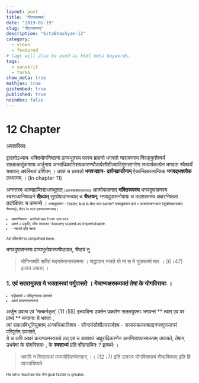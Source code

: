 ```yaml
---
layout: post
title: 'गीताभाष्यम्'
date: "2019-01-19"
slug: "गीताभाष्यम्"
description: "GitaBhashyam-12"
category: 
  - views
  - featured
# tags will also be used as html meta keywords.
tags:
  - sanskrit
  - tarka
show_meta: true
mathjax: true
gistembed: true
published: true
noindex: false
---
```


# 12 Chapter


	
अवतारिका:
	
द्वादशोऽध्यायः भक्तियोगनिष्ठानां प्राप्यभूतस्य परस्य ब्रह्मणो भगवतो नारायणस्य निरङ्कुशैश्वर्यं साक्षात्कर्तुकामाय अर्जुनाय अनवधिकातिशयकारुण्यौदार्यसौशील्यादिगुणसागरेण सत्यसंकल्पेन भगवता स्वैश्वर्यं यथावत् अवस्थितं दर्शितम् । 
उक्तं च तत्त्वतो **भगवज्ज्ञान- दर्शनप्राप्तीनाम्** ऐकान्तिकात्यन्तिक **भगवद्भक्त्यैक** लभ्यत्वम् । (In chapter 11)

अनन्तरम् आत्मप्राप्तिसाधनभूतात् <font size="-2">(आत्मसाक्शात्कारात्)</font> आत्मोपासनात् **भक्तिरूपस्य** भगवदुपासनस्य स्वसाध्यनिष्पादने **शैघ्र्यात्** सुखोपादानत्वात् च **श्रैष्ठ्यम्**; भगवदुपासनोपायः च तदशक्तस्य अक्षरनिष्ठता तदपेक्षिताः च उच्यन्ते ।
<font size="-2">
भगवदुपासन - faster, but is the फलं same? भगवदुपासन फलं >  प्रत्यगात्मान फलं (सुखोपादानत्वात् श्रैष्ठ्यम्), this is not एकफलसाधनम्।  
<li> अक्षरनिष्ठता : withdraw from senses.  </li>
<li> अक्षरं = प्रकृति, जीवः परमात्मा -loosely stated as imperishable.</li>
<li> - नक्षरते इति नक्षत्रं </li>

All भक्तियोगं is simplified here.
</font>

भगवदुपासनस्य प्राप्यभूतोपास्यश्रैष्ठ्यात्, श्रैष्ठ्यं तु 
> योगिनामपि सर्वेषां मद्गतेनान्तरात्मना । श्रद्धावान् भजते यो मां स मे युक्ततमो मतः । (6।47) इत्यत्र उक्तम् । 

### 1. एवं सततयुक्ता ये भक्तास्त्वां पर्युपासते । येचाप्यक्षरमव्यक्तं तेषां के योगवित्तमाः । 

<font size="-2">
<li> पर्युपासते = परिपूरणतया उपासते </li>
<li> अक्षरं प्रत्यगात्मस्वरूपं </li>
</font>


अर्जुन उवाच एवं 'मत्कर्मकृत्' (11।55) इत्यादिना उक्तेन प्रकारेण सततयुक्ताः भगवन्तं ** त्वाम् एव परं प्राप्यं ** मन्वानाः ये भक्ताः ,  
त्वां सकलविभूतियुक्तम् अनवधिकातिशय - सौन्दर्यसौशील्यसार्वज्ञ्य - सत्यसंकल्पत्वाद्यनन्तगुणसागरं परिपूर्णम् उपासते,  
ये च अपि अक्षरं प्रत्यगात्मस्वरूपं तत् एव च अव्यक्तं चक्षुरादिकरणेन अनभिव्यक्तस्वरूपम् उपासते, तेषाम् उभयेषां के योगवित्तमाः , के **स्वसाध्यं** प्रति शीघ्रगामिनः ? इत्यर्थः । 

> भवामि न चिरात्पार्थ मय्यावेशितचेतसाम् ।। (12।7) 
इति उत्तरत्र योगवित्तमत्वं शैघ्य्रविषयम् इति हि व्यञ्जयिष्यते 

<font size="-2">
He who reaches his योग goal faster is greater.
</font>